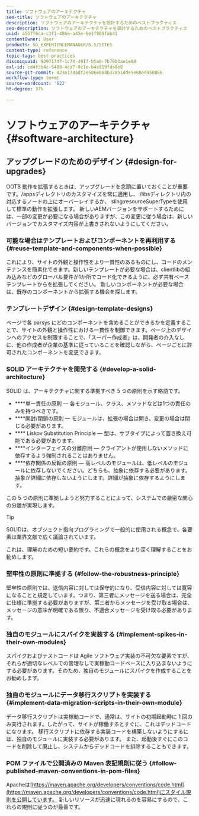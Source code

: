 ```yaml
---
title: ソフトウェアのアーキテクチャ
seo-title: ソフトウェアのアーキテクチャ
description: ソフトウェアのアーキテクチャを設計するためのベストプラクティス
seo-description: ソフトウェアのアーキテクチャを設計するためのベストプラクティス
uuid: a557f6ca-c3f1-486e-a45e-6e1f986fab41
contentOwner: User
products: SG_EXPERIENCEMANAGER/6.5/SITES
content-type: reference
topic-tags: best-practices
discoiquuid: 92971747-1c74-4917-b5a0-7b79b3ae1e68
exl-id: cd4f3b4c-5488-4ca7-9c1e-b4c819fda8e8
source-git-commit: 423e17dadf2e506eb68b37851dde5e68ed950866
workflow-type: tm+mt
source-wordcount: '622'
ht-degree: 37%

---
```


# ソフトウェアのアーキテクチャ{#software-architecture}

## アップグレードのためのデザイン {#design-for-upgrades}

OOTB 動作を拡張するときは、アップグレードを念頭に置いておくことが重要です。/appsディレクトリのカスタマイズを常に適用し、 /libsディレクトリ内の対応するノードの上にオーバーレイするか、 sling:resourceSuperTypeを使用して標準の動作を拡張します。 新しいAEMバージョンをサポートするためには、一部の変更が必要になる場合がありますが、この変更に従う場合は、新しいバージョンでカスタマイズ内容が上書きされないようにしてください。

### 可能な場合はテンプレートおよびコンポーネントを再利用する {#reuse-template-and-components-when-possible}

これにより、サイトの外観と操作性をより一貫性のあるものにし、コードのメンテナンスを簡素化できます。新しいテンプレートが必要な場合は、clientlibの組み込みなどのグローバル要件が1か所でコード化できるように、必ず共有ベーステンプレートからを拡張してください。 新しいコンポーネントが必要な場合は、既存のコンポーネントから拡張する機会を探します。

### テンプレートデザイン {#design-template-designs}

ページで各 parsys にどのコンポーネントを含めることができるかを定義することで、サイトの外観と操作性における一貫性を制御できます。ページ上のデザインへのアクセスを制限することで、「スーパー作成者」は、開発者の介入なしに、他の作成者が企業の基準に従っていることを確認しながら、ページごとに許可されたコンポーネントを変更できます。

### SOLID アーキテクチャを開発する {#develop-a-solid-architecture}

SOLID は、アーキテクチャに関する準拠すべき 5 つの原則を示す略語です。

* ****&#x200B;単一責任の原則 — 各モジュール、クラス、メソッドなどは1つの責任のみを持つべきです。
* ****&#x200B;開封/閉鎖の原則 — モジュールは、拡張の場合は開き、変更の場合は閉じる必要があります。
* **** Liskov Substitution Principle — 型は、サブタイプによって置き換え可能である必要があります。
* ****&#x200B;インターフェイスの分離原則 — クライアントが使用しないメソッドに依存するよう強制されることはありません。
* ****&#x200B;依存関係の反転の原則 — 高レベルのモジュールは、低レベルのモジュールに依存しないでください。どちらも、抽象に依存する必要があります。抽象が詳細に依存しないようにします。詳細が抽象に依存するようにします。

この 5 つの原則に準拠しようと努力することによって、システムでの厳密な関心の分離が実現します。

>[!TIP]
>
>SOLIDは、オブジェクト指向プログラミングで一般的に使用される概念で、各要素は業界文献で広く議論されています。
>
>これは、理解のための短い要約です。これらの概念をより深く理解することをお勧めします。

### 堅牢性の原則に準拠する {#follow-the-robustness-principle}

堅牢性の原則では、送信内容に対しては保守的になり、受信内容に対しては寛容になることと規定しています。つまり、第三者にメッセージを送る場合は、完全に仕様に準拠する必要がありますが、第三者からメッセージを受け取る場合は、メッセージの意味が明確である限り、不適合メッセージを受け取る必要があります。

### 独自のモジュールにスパイクを実装する {#implement-spikes-in-their-own-modules}

スパイクおよびテストコードは Agile ソフトウェア実装の不可欠な要素ですが、それらが適切なレベルでの管理なしで実稼動コードベースに入り込まないようにする必要があります。そのため、独自のモジュールにスパイクを作成することをお勧めします。

### 独自のモジュールにデータ移行スクリプトを実装する {#implement-data-migration-scripts-in-their-own-module}

データ移行スクリプトは実稼動コードで、通常は、サイトの初期起動時に 1 回のみ実行されます。したがって、サイトが稼働するとすぐに、これはデッドコードになります。 移行スクリプトに依存する実装コードを構築しないようにするには、独自のモジュールに実装する必要があります。 また、起動後すぐにこのコードを削除して廃止し、システムからデッドコードを排除することもできます。

### POM ファイルで公開済みの Maven 表記規則に従う {#follow-published-maven-conventions-in-pom-files}

Apacheは[https://maven.apache.org/developers/conventions/code.html](https://maven.apache.org/developers/conventions/code.html)にスタイル規則を公開しています。 新しいリソースが迅速に現れるのを容易にするので、これらの規則に従うのが最善です。
